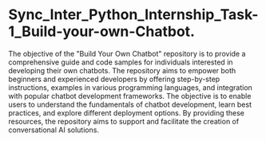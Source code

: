 # Sync_Inter_Python_Internship_Task-1_Build-your-own-Chatbot.

The objective of the "Build Your Own Chatbot" repository is to provide a comprehensive guide and code samples for individuals interested in developing their own chatbots. The repository aims to empower both beginners and experienced developers by offering step-by-step instructions, examples in various programming languages, and integration with popular chatbot development frameworks. The objective is to enable users to understand the fundamentals of chatbot development, learn best practices, and explore different deployment options. By providing these resources, the repository aims to support and facilitate the creation of conversational AI solutions.

